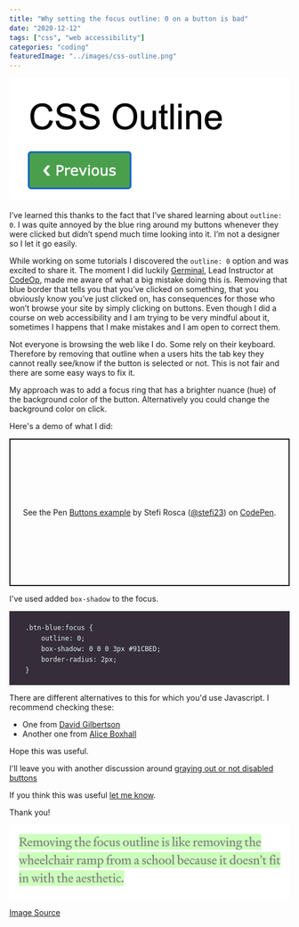 ```yaml
---
title: "Why setting the focus outline: 0 on a button is bad"
date: "2020-12-12"
tags: ["css", "web accessibility"]
categories: "coding"
featuredImage: "../images/css-outline.png"
---
```


![CSS Outline example on button](../images/css-outline.png)

I’ve learned this thanks to the fact that I’ve shared learning about `outline: 0`. I was quite annoyed by the blue ring around my buttons whenever they were clicked but didn’t spend much time looking into it. I’m not a designer so I let it go easily.

While working on some tutorials I discovered the `outline: 0` option and was excited to share it. The moment I did luckily [Germinal](https://twitter.com/germicamps), Lead Instructor at [CodeOp](https://codeop.tech/), made me aware of what a big mistake doing this is. Removing that blue border that tells you that you’ve clicked on something, that you obviously know you’ve just clicked on, has consequences for those who won’t browse your site by simply clicking on buttons. Even though I did a course on web accessibility and I am trying to be very mindful about it, sometimes I happens that I make mistakes and I am open to correct them.

Not everyone is browsing the web like I do. Some rely on their keyboard. Therefore by removing that outline when a users hits the tab key they cannot really see/know if the button is selected or not. This is not fair and there are some easy ways to fix it.

My approach was to add a focus ring that has a brighter nuance (hue) of the background color of the button. Alternatively you could change the background color on click.

Here's a demo of what I did:

<p class="codepen" data-height="265" data-theme-id="dark" data-default-tab="css,result" data-user="stefi23" data-slug-hash="abmpGYz" style="height: 265px; box-sizing: border-box; display: flex; align-items: center; justify-content: center; border: 2px solid; margin: 1em 0; padding: 1em;" data-pen-title="Buttons example">
  <span>See the Pen <a href="https://codepen.io/stefi23/pen/abmpGYz">
  Buttons example</a> by Stefi Rosca (<a href="https://codepen.io/stefi23">@stefi23</a>)
  on <a href="https://codepen.io">CodePen</a>.</span>
</p>
<script async src="https://cpwebassets.codepen.io/assets/embed/ei.js"></script>

I've used added `box-shadow` to the focus.

<pre class="line-numbers" style="max-width=300px; background: #352d39; color:#e3f4f5; font-family: Open Sans,sans-serif">
  <code class="language-css">
    .btn-blue:focus {
        outline: 0;
        box-shadow: 0 0 0 3px #91CBED;
        border-radius: 2px; 
    }   
  </code>
</pre>

There are different alternatives to this for which you'd use Javascript. I recommend checking these:

- One from [David Gilbertson
  ](https://medium.com/hackernoon/removing-that-ugly-focus-ring-and-keeping-it-too-6c8727fefcd2)
- Another one from [Alice Boxhall](https://www.oreilly.com/content/proposing-css-input-modality/)

Hope this was useful.

I'll leave you with another discussion around [graying out or not disabled buttons](https://uxmovement.com/buttons/why-you-shouldnt-gray-out-disabled-buttons/)

If you think this was useful [let me know](https://twitter.com/Stefania_Rosca).

Thank you!

![CSS Outline example on button](../images/quote-css-outline.png)

[Image Source](https://medium.com/hackernoon/removing-that-ugly-focus-ring-and-keeping-it-too-6c8727fefcd2)
